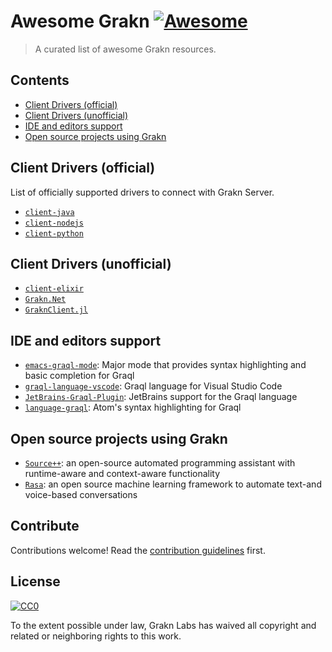 # Awesome Grakn [![Awesome](https://awesome.re/badge.svg)](https://awesome.re)

> A curated list of awesome Grakn resources.


## Contents

- [Client Drivers (official)](#client-drivers-official)
- [Client Drivers (unofficial)](#client-drivers-unofficial)
- [IDE and editors support](#ide-and-editors-support)
- [Open source projects using Grakn](#open-source-projects-using-grakn)


## Client Drivers (official)

List of officially supported drivers to connect with Grakn Server.

- [`client-java`](http://github.com/graknlabs/client-java)
- [`client-nodejs`](http://github.com/graknlabs/client-nodejs)
- [`client-python`](http://github.com/graknlabs/client-python)


## Client Drivers (unofficial)
- [`client-elixir`](https://github.com/taxfix/grakn_elixir)
- [`Grakn.Net`](https://github.com/WalternativE/Grakn.Net)
- [`GraknClient.jl`](https://github.com/Humans-of-Julia/GraknClient.jl)


## IDE and editors support
- [`emacs-graql-mode`](https://github.com/creatorrr/emacs-graql-mode): Major mode that provides syntax highlighting and basic completion for Graql
- [`graql-language-vscode`](https://github.com/idealley/graql-language-vscode): Graql language for Visual Studio Code
- [`JetBrains-Graql-Plugin`](https://github.com/BFergerson/JetBrains-Graql-Plugin): JetBrains support for the Graql language
- [`language-graql`](https://github.com/ShishkinDmitriy/language-graql): Atom's syntax highlighting for Graql


## Open source projects using Grakn
- [`Source++`](https://github.com/sourceplusplus/Assistant): an open-source automated programming assistant 
with runtime-aware and context-aware functionality
- [`Rasa`](https://github.com/RasaHQ/rasa): an open source machine learning framework 
to automate text-and voice-based conversations


## Contribute

Contributions welcome! Read the [contribution guidelines](contributing.md) first.


## License

[![CC0](https://mirrors.creativecommons.org/presskit/buttons/88x31/svg/cc-zero.svg)](https://creativecommons.org/publicdomain/zero/1.0)

To the extent possible under law, Grakn Labs has waived all copyright and
related or neighboring rights to this work.
